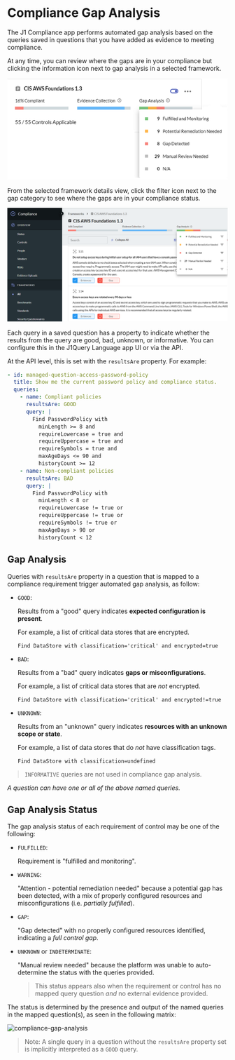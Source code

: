 # Compliance Gap Analysis

The J1 Compliance app performs automated gap analysis based on the queries saved 
in questions that you have added as evidence to meeting compliance.

At any time, you can review where the gaps are in your compliance but clicking the
information icon next to gap analysis in a selected framework.

![](../../assets/compliance-gap-analysis.png)



From the selected framework details view, click the filter icon next to the gap category
to see where the gaps are in your compliance status. 

![](../../assets/compliance-gaps.png)

Each query in a saved question has a property to indicate whether the results
from the query are good, bad, unknown, or informative. You can configure this in the 
J1Query Language app UI or via the API.

At the API level, this is set with the `resultsAre` property. For example:

```yaml
- id: managed-question-access-password-policy
  title: Show me the current password policy and compliance status.
  queries:
    - name: Compliant policies
      resultsAre: GOOD
      query: |
        Find PasswordPolicy with
          minLength >= 8 and
          requireLowercase = true and
          requireUppercase = true and
          requireSymbols = true and
          maxAgeDays <= 90 and
          historyCount >= 12
    - name: Non-compliant policies
      resultsAre: BAD
      query: |
        Find PasswordPolicy with
          minLength < 8 or
          requireLowercase != true or
          requireUppercase != true or
          requireSymbols != true or
          maxAgeDays > 90 or
          historyCount < 12
```

## Gap Analysis

Queries with `resultsAre` property in a question that is mapped to a compliance
requirement trigger automated gap analysis, as follow:

- `GOOD`:

  Results from a "good" query indicates **expected configuration is present**.

  For example, a list of critical data stores that are encrypted.

  ```j1ql
  Find DataStore with classification='critical' and encrypted=true
  ```

- `BAD`:

  Results from a "bad" query indicates **gaps or misconfigurations**.

  For example, a list of critical data stores that are _not_ encrypted.

  ```j1ql
  Find DataStore with classification='critical' and encrypted!=true
  ```

- `UNKNOWN`:

  Results from an "unknown" query indicates **resources with an unknown scope or state**.

  For example, a list of data stores that do _not_ have classification tags.

  ```j1ql
  Find DataStore with classification=undefined
  ```

> `INFORMATIVE` queries are not used in compliance gap analysis.

_A question can have one or all of the above named queries._

## Gap Analysis Status

The gap analysis status of each requirement of control may be one of the
following:

- `FULFILLED`:

  Requirement is "fulfilled and monitoring".

- `WARNING`:

  "Attention - potential remediation needed" because a potential gap has been
  detected, with a mix of properly configured resources and misconfigurations
  (i.e. _partially fulfilled_).

- `GAP`:

  "Gap detected" with no properly configured resources identified, indicating a
  _full control gap_.

- `UNKNOWN` or `INDETERMINATE`:

  "Manual review needed" because the platform was unable to auto-determine the
  status with the queries provided.

  > This status appears also when the requirement or control has no mapped query
  >   question _and_ no external evidence provided.

The status is determined by the presence and output of the named queries in the
mapped question(s), as seen in the following matrix:

![compliance-gap-analysis](../../assets/compliance-query-gap-analysis-status.png)

> Note: A single query in a question without the `resultsAre` property set is
>   implicitly interpreted as a `GOOD` query.
